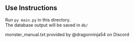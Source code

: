## Use Instructions
Run `py main.py` in this directory. \
The database output will be saved in `db/`

monster_manual.txt provided by @dragonninja54 on Discord